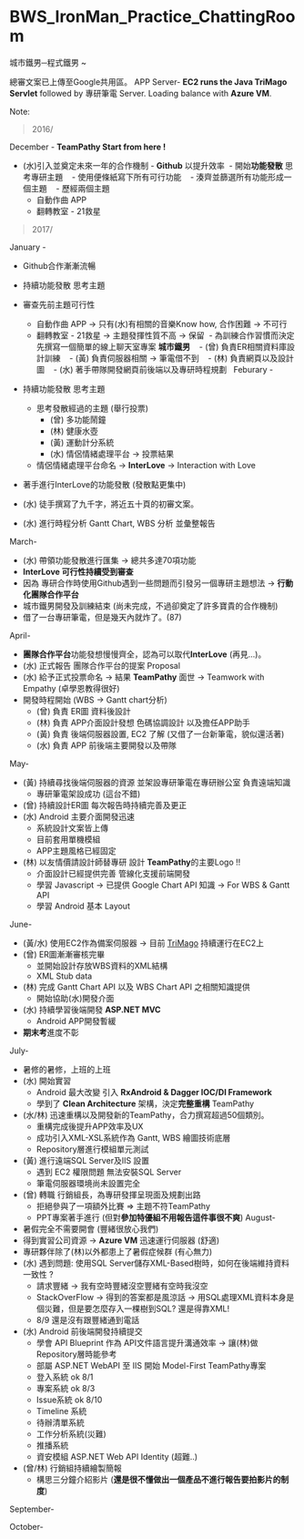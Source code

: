 # BWS_IronMan_Practice_ChattingRoom
城市鐵男─程式鐵男 ~


總審文案已上傳至Google共用區。
APP Server- **EC2 runs the Java TriMago Servlet** followed by 專研筆電 Server. Loading balance with **Azure VM**.


Note:

>2016/

December - **TeamPathy Start from here !**

  - (水)引入並奠定未來一年的合作機制 - **Github** 以提升效率
  - 開始**功能發散** 思考專研主題
    - 使用便條紙寫下所有可行功能 
    - 湊齊並篩選所有功能形成一個主題
    - 歷經兩個主題 
      - 自動作曲 APP 
      - 翻轉教室 - 21救星 

>2017/

January -  

  - Github合作漸漸流暢 
  - 持續功能發散 思考主題
  - 審查先前主題可行性
    -  自動作曲 APP -> 只有(水)有相關的音樂Know how, 合作困難 -> 不可行
    -  翻轉教室 - 21救星 -> 主題發揮性質不高 -> 保留
  - 為訓練合作習慣而決定先撰寫一個簡單的線上聊天室專案 **城市鐵男** 
    - (曾) 負責ER相關資料庫設計訓練
    - (黃) 負責伺服器相關 -> 筆電借不到 
    - (林) 負責網頁以及設計圖 
    - (水) 著手帶隊開發網頁前後端以及專研時程規劃 
  
Feburary -

  - 持續功能發散 思考主題
    - 思考發散經過的主題 (舉行投票)
      - (曾) 多功能鬧鐘
      - (林) 健康水壺
      - (黃) 運動計分系統
      - (水) 情侶情緒處理平台  ->  投票結果
    - 情侶情緒處理平台命名 -> **InterLove** -> Interaction with Love
  - 著手進行InterLove的功能發散 (發散點更集中)    
  - (水) 徒手撰寫了九千字，將近五十頁的初審文案。
  - (水) 進行時程分析 Gantt Chart, WBS 分析 並彙整報告

March-

  - (水) 帶領功能發散進行匯集 -> 總共多達70項功能
  - **InterLove 可行性持續受到審查**
  - 因為 專研合作時使用Github遇到一些問題而引發另一個專研主題想法 -> **行動化團隊合作平台**
  - 城市鐵男開發及訓練結束 (尚未完成，不過卻奠定了許多寶貴的合作機制)
  - 借了一台專研筆電，但是幾天內就炸了。(87)

April-

  - **團隊合作平台**功能發想慢慢齊全，認為可以取代**InterLove** (再見...)。
  - (水) 正式報告 團隊合作平台的提案 Proposal
  - (水) 給予正式投票命名 -> 結果 **TeamPathy** 面世 -> Teamwork with Empathy (卓學恩教得很好)
  - 開發時程開始 (WBS -> Gantt chart分析)
    - (曾) 負責 ER圖 資料後設計
    - (林) 負責 APP介面設計發想 色碼協調設計 以及擔任APP助手
    - (黃) 負責 後端伺服器設置, EC2 了解 (又借了一台新筆電，貌似還活著)
    - (水) 負責 APP 前後端主要開發以及帶隊

May-
  - (黃) 持續尋找後端伺服器的資源 並架設專研筆電在專研辦公室 負責遠端知識
    -  專研筆電架設成功 (這台不錯)
  - (曾) 持續設計ER圖 每次報告時持續完善及更正
  - (水) Android 主要介面開發迅速
    - 系統設計文案皆上傳
    - 目前套用單機模組
    - APP主題風格已經固定
  - (林) 以友情價請設計師替專研 設計 **TeamPathy**的主要Logo !!
    - 介面設計已經提供完善 管線化支援前端開發
    - 學習 Javascript -> 已提供 Google Chart API 知識 -> For WBS & Gantt API 
    - 學習 Android 基本 Layout

June-
  - (黃/水) 使用EC2作為備案伺服器 -> 目前 [TriMago](teampathy.tk:8080/TriMago) 持續運行在EC2上 
  - (曾) ER圖漸漸審核完畢
    - 並開始設計存放WBS資料的XML結構
    - XML Stub data
  - (林) 完成 Gantt Chart API 以及 WBS Chart API 之相關知識提供
    - 開始協助(水)開發介面
  - (水) 持續學習後端開發 **ASP.NET MVC** 
    - Android APP開發暫緩
  - **期末考**進度不彰

July-
  - 暑修的暑修，上班的上班
  - (水) 開始實習
    - Android 最大改變 引入 **RxAndroid & Dagger IOC/DI Framework**
    - 學到了 **Clean Architecture** 架構，決定**完整重構** TeamPathy
  - (水/林) 迅速重構以及開發新的TeamPathy，合力撰寫超過50個類別。
    - 重構完成後提升APP效率及UX
    - 成功引入XML-XSL系統作為 Gantt, WBS 繪圖技術底層
    - Repository層進行模組單元測試  
  - (黃) 進行遠端SQL Server及IIS 設置
    - 遇到 EC2 權限問題 無法安裝SQL Server
    - 筆電伺服器環境尚未設置完全
  - (曾) 轉職 行銷組長，為專研發揮呈現面及規劃出路
    - 拒絕參與了一項額外比賽 => 主題不符TeamPathy
    - PPT專案著手進行 (但對**參加特優組不用報告這件事很不爽**)
August-
  - 暑假完全不需要開會 (豐緒很放心我們)
  - 得到實習公司資源 -> **Azure VM**  迅速運行伺服器 (舒適)
  - 專研夥伴除了(林)以外都患上了暑假症候群 (有心無力)
  - (水) 遇到問題: 使用SQL Server儲存XML-Based樹時，如何在後端維持資料一致性 ?
    - 請求豐緒 -> 我有空時豐緒沒空豐緒有空時我沒空
    - StackOverFlow -> 得到的答案都是風涼話 -> 用SQL處理XML資料本身是個災難，但是要怎麼存入一棵樹到SQL? 還是得靠XML!
    - 8/9 還是沒有跟豐緒通到電話
  - (水) Android 前後端開發持續提交
    - 學會 API Blueprint 作為 API文件語言提升溝通效率 -> 讓(林)做Repository層時能參考
    - 部屬 ASP.NET WebAPI 至 IIS 開始 Model-First TeamPathy專案
    - 登入系統 ok 8/1 
    - 專案系統 ok 8/3
    - Issue系統 ok 8/10
    - Timeline 系統 
    - 待辦清單系統
    - 工作分析系統(災難) 
    - 推播系統
    - 資安模組 ASP.NET Web API Identity (超難..)
  - (曾/林) 行銷組持續繪製簡報
    - 構思三分鐘介紹影片 (**還是很不懂做出一個產品不進行報告要拍影片的制度**)

September-

October-
